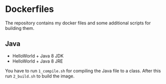 # Dockerfiles
The repository contains my docker files and some additional scripts for building them. 


## Java
* HelloWorld + Java 8 JDK
* HelloWorld + Java 8 JRE

You have to run `1_compile.sh` for compiling the Java file to a class. After this run `2_build.sh`
to build the image.